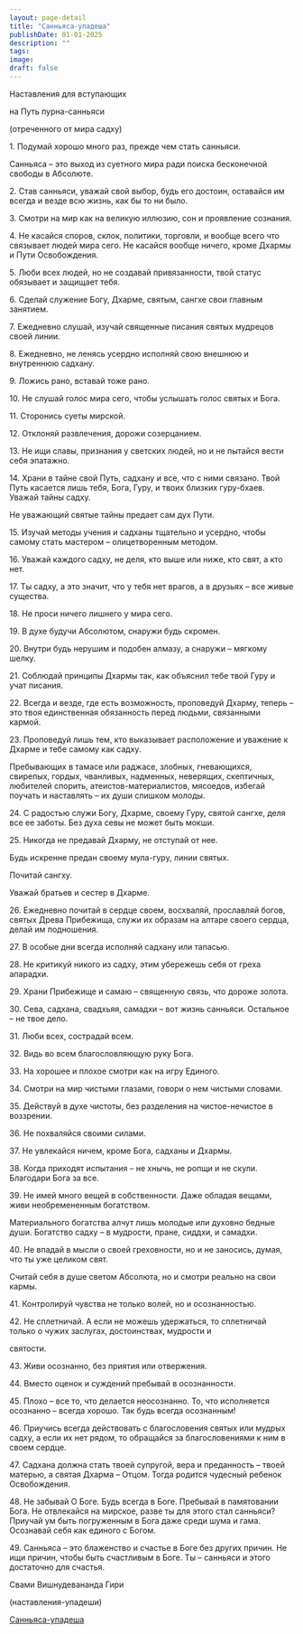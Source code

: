 ```yaml
---
layout: page-detail
title: "Санньяса-упадеша"
publishDate: 01-01-2025
description: ""
tags:
image:
draft: false
---
```


 Наставления для вступающих

 на Путь пурна-санньяси

 (отреченного от мира садху)

 1\. Подумай хорошо много раз, прежде чем стать санньяси.

 Санньяса – это выход из суетного мира ради поиска бесконечной свободы в Абсолюте.

 2\. Став санньяси, уважай свой выбор, будь его достоин, оставайся им всегда и везде всю жизнь, как бы то ни было.

 3\. Смотри на мир как на великую иллюзию, сон и проявление сознания.

 4\. Не касайся споров, склок, политики, торговли, и вообще всего что связывает людей мира сего. Не касайся вообще ничего, кроме Дхармы и Пути Освобождения.

 5\. Люби всех людей, но не создавай привязанности, твой статус обязывает и защищает тебя.

 6\. Сделай служение Богу, Дхарме, святым, сангхе свои главным занятием.

 7\. Ежедневно слушай, изучай священные писания святых мудрецов своей линии.

 8\. Ежедневно, не ленясь усердно исполняй свою внешнюю и внутреннюю садхану.

 9\. Ложись рано, вставай тоже рано.

 10\. Не слушай голос мира сего, чтобы услышать голос святых и Бога.

 11\. Сторонись суеты мирской.

 12\. Отклоняй развлечения, дорожи созерцанием.

 13\. Не ищи славы, признания у светских людей, но и не пытайся вести себя эпатажно.

 14\. Храни в тайне свой Путь, садхану и все, что с ними связано. Твой Путь касается лишь тебя, Бога, Гуру, и твоих близких гуру-бхаев. Уважай тайны садху.

 Не уважающий святые тайны предает сам дух Пути.

 15\. Изучай методы учения и садханы тщательно и усердно, чтобы самому стать мастером – олицетворенным методом.

 16\. Уважай каждого садху, не деля, кто выше или ниже, кто свят, а кто нет.

 17\. Ты садху, а это значит, что у тебя нет врагов, а в друзьях – все живые существа.

 18\. Не проси ничего лишнего у мира сего.

 19\. В духе будучи Абсолютом, снаружи будь скромен.

 20\. Внутри будь нерушим и подобен алмазу, а снаружи – мягкому шелку.

 21\. Соблюдай принципы Дхармы так, как объяснил тебе твой Гуру и учат писания.

 22\. Всегда и везде, где есть возможность, проповедуй Дхарму, теперь – это твоя единственная обязанность перед людьми, связанными кармой.

 23\. Проповедуй лишь тем, кто выказывает расположение и уважение к Дхарме и тебе самому как садху.

 Пребывающих в тамасе или раджасе, злобных, гневающихся, свирепых, гордых, чванливых, надменных, неверящих, скептичных, любителей спорить, атеистов-материалистов, мясоедов, избегай поучать и наставлять – их души слишком молоды.

 24\. С радостью служи Богу, Дхарме, своему Гуру, святой сангхе, деля все ее заботы. Без духа севы не может быть мокши.

 25\. Никогда не предавай Дхарму, не отступай от нее.

 Будь искренне предан своему мула-гуру, линии святых.

 Почитай сангху.

 Уважай братьев и сестер в Дхарме.

 26\. Ежедневно почитай в сердце своем, восхваляй, прославляй богов, святых Древа Прибежища, служи их образам на алтаре своего сердца, делай им подношения.

 27\. В особые дни всегда исполняй садхану или тапасью.

 28\. Не критикуй никого из садху, этим убережешь себя от греха апарадхи.

 29\. Храни Прибежище и самаю – священную связь, что дороже золота.

 30\. Сева, садхана, свадхьяя, самадхи – вот жизнь санньяси. Остальное – не твое дело.

 31\. Люби всех, сострадай всем.

 32\. Видь во всем благословляющую руку Бога.

 33\. На хорошее и плохое смотри как на игру Единого.

 34\. Смотри на мир чистыми глазами, говори о нем чистыми словами.

 35\. Действуй в духе чистоты, без разделения на чистое-нечистое в воззрении.

 36\. Не похваляйся своими силами.

 37\. Не увлекайся ничем, кроме Бога, садханы и Дхармы.

 38\. Когда приходят испытания – не хнычь, не ропщи и не скули. Благодари Бога за все.

 39\. Не имей много вещей в собственности. Даже обладая вещами, живи необремененным богатством.

 Материального богатства алчут лишь молодые или духовно бедные души. Богатство садху – в мудрости, пране, сиддхи, и самадхи.

 40\. Не впадай в мысли о своей греховности, но и не заносись, думая, что ты уже целиком свят.

 Считай себя в душе светом Абсолюта, но и смотри реально на свои кармы.

 41\. Контролируй чувства не только волей, но и осознанностью.

 42\. Не сплетничай. А если не можешь удержаться, то сплетничай только о чужих заслугах, достоинствах, мудрости и

 святости.

 43\. Живи осознанно, без приятия или отвержения.

 44\. Вместо оценок и суждений пребывай в осознанности.

 45\. Плохо – все то, что делается неосознанно. То, что исполняется осознанно – всегда хорошо. Так будь всегда осознанным!

 46\. Приучись всегда действовать с благословения святых или мудрых садху, а если их нет рядом, то обращайся за благословениями к ним в своем сердце.

 47\. Садхана должна стать твоей супругой, вера и преданность – твоей матерью, а святая Дхарма – Отцом. Тогда родится чудесный ребенок Освобождения.

 48\. Не забывай О Боге. Будь всегда в Боге. Пребывай в памятовании Бога. Не отвлекайся на мирское, разве ты для этого стал санньяси? Приучай ум быть погруженным в Бога даже среди шума и гама. Осознавай себя как единого с Богом.

 49\. Санньяса – это блаженство и счастье в Боге без других причин. Не ищи причин, чтобы быть счастливым в Боге. Ты – санньяси и этого достаточно для счастья.

 Свами Вишнудевананда Гири 

 (наставления-упадеши)

[Санньяса-упадеша](/binaries/file/news/f%5F2832.docx) 
